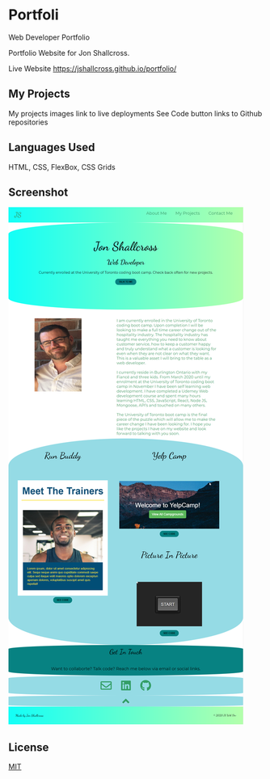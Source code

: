# Portfoli
Web Developer Portfolio

Portfolio Website for Jon Shallcross. 

Live Website https://jshallcross.github.io/portfolio/
## My Projects
My projects images link to live deployments
See Code button links to Github repositories



## Languages Used
HTML, CSS, FlexBox, CSS Grids

## Screenshot
![ScreenShot of Jon Shallcross' Porfolio Website](./assets/images/portfolio-screenshot.png)

## License
[MIT](https://choosealicense.com/licenses/mit/)